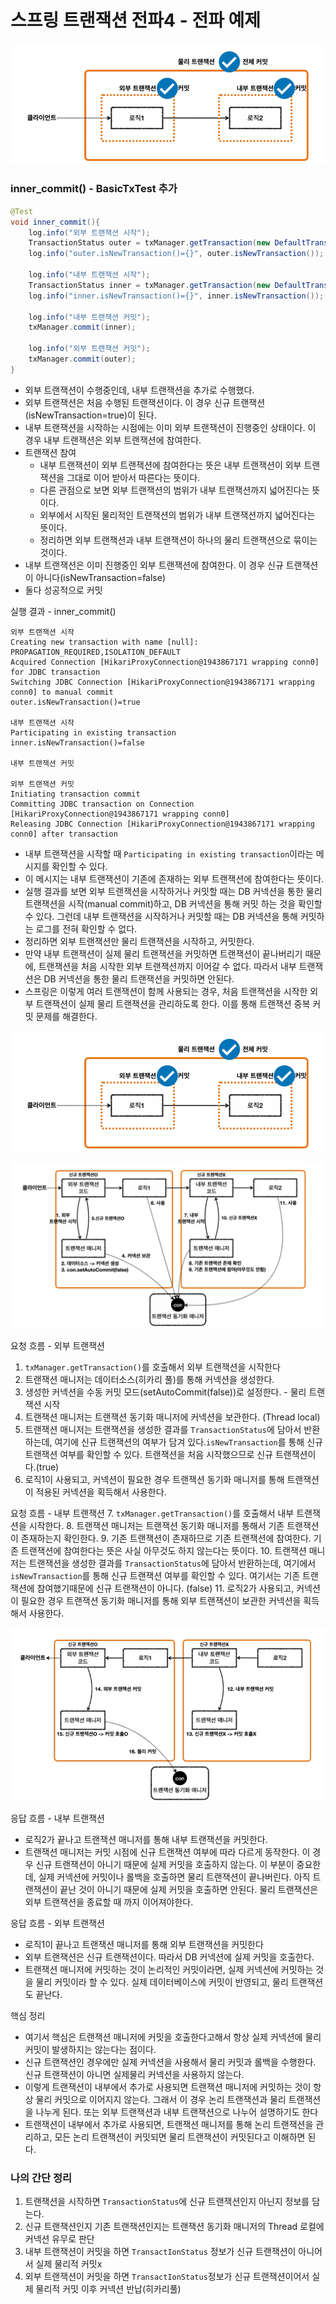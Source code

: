 # 스프링 트랜잭션 전파4 - 전파 예제

![8.png](Image%2F8.png)


### inner_commit() - BasicTxTest 추가

```java
@Test
void inner_commit(){
    log.info("외부 트랜잭션 시작");
    TransactionStatus outer = txManager.getTransaction(new DefaultTransactionDefinition());
    log.info("outer.isNewTransaction()={}", outer.isNewTransaction());

    log.info("내부 트랜잭션 시작");
    TransactionStatus inner = txManager.getTransaction(new DefaultTransactionDefinition());
    log.info("inner.isNewTransaction()={}", inner.isNewTransaction());

    log.info("내부 트랜잭션 커밋");
    txManager.commit(inner);

    log.info("외부 트랜잭션 커밋");
    txManager.commit(outer);
}
```
- 외부 트랜잭션이 수행중인데, 내부 트랜잭션을 추가로 수행했다.
- 외부 트랜잭션은 처음 수행된 트랜잭션이다. 이 경우 신규 트랜잭션(isNewTransaction=true)이 된다.
- 내부 트랜잭션을 시작하는 시점에는 이미 외부 트랜잭션이 진행중인 상태이다. 이 경우 내부 트랜잭션은 
  외부 트랜잭션에 참여한다.
- 트랜잭션 참여
  - 내부 트랜잭션이 외부 트랜잭션에 참여한다는 뜻은 내부 트랜잭션이 외부 트랜잭션을 그대로 이어 받아서
    따른다는 뜻이다.
  - 다른 관점으로 보면 외부 트랜잭션의 범위가 내부 트랜잭션까지 넓어진다는 뜻이다.
  - 외부에서 시작된 물리적인 트랜잭션의 범위가 내부 트랜잭션까지 넓어진다는 뜻이다.
  - 정리하면 외부 트랜잭션과 내부 트랜잭션이 하나의 물리 트랜잭션으로 묶이는 것이다.
- 내부 트랜잭션은 이미 진행중인 외부 트랜잭션에 참여한다. 이 경우 신규 트랜잭션이 아니다(isNewTransaction=false)
- 둘다 성공적으로 커밋

실행 결과 - inner_commit()
```text
외부 트랜잭션 시작
Creating new transaction with name [null]: PROPAGATION_REQUIRED,ISOLATION_DEFAULT
Acquired Connection [HikariProxyConnection@1943867171 wrapping conn0] for JDBC transaction
Switching JDBC Connection [HikariProxyConnection@1943867171 wrapping conn0] to manual commit
outer.isNewTransaction()=true

내부 트랜잭션 시작
Participating in existing transaction
inner.isNewTransaction()=false

내부 트랜잭션 커밋

외부 트랜잭션 커밋
Initiating transaction commit
Committing JDBC transaction on Connection [HikariProxyConnection@1943867171 wrapping conn0]
Releasing JDBC Connection [HikariProxyConnection@1943867171 wrapping conn0] after transaction
```
- 내부 트랜잭션을 시작할 때 ``Participating in existing transaction``이라는 메시지를 확인할 수 있다. 
- 이 메시지는 내부 트랜잭션이 기존에 존재하는 외부 트랜잭션에 참여한다는 뜻이다.
- 실행 결과를 보면 외부 트랜잭션을 시작하거나 커밋할 때는 DB 커넥션을 통한 물리 트랜잭션을 시작(manual commit)하고, 
  DB 커넥션을 통해 커밋 하는 것을 확인할 수 있다. 그런데 내부 트랜잭션을 시작하거나 커밋할 때는 DB 커넥션을 통해 
  커밋하는 로그를 전혀 확인할 수 없다.
- 정리하면 외부 트랜잭션만 물리 트랜잭션을 시작하고, 커밋한다.
- 만약 내부 트랜잭션이 실제 물리 트랜잭션을 커밋하면 트랜잭션이 끝나버리기 때문에, 트랜잭션을 처음 시작한 외부 트랜잭션까지 이어갈 수 없다.
  따라서 내부 트랜잭션은 DB 커넥션을 통한 물리 트랜잭션을 커밋하면 안된다.
- 스프링은 이렇게 여러 트랜잭션이 함께 사용되는 경우, 처음 트랜잭션을 시작한 외부 트랜잭션이 실제 물리 트랜잭션을 관리하도록 한다. 
  이를 통해 트랜잭션 중복 커밋 문제를 해결한다.

![8.png](Image%2F8.png)

![11.png](Image%2F11.png)

요청 흐름 - 외부 트랜잭션
1. ``txManager.getTransaction()``를 호출해서 외부 트랜잭션을 시작한다
2. 트랜잭션 매니저는 데이터소스(히카리 풀)를 통해 커넥션을 생성한다.
3. 생성한 커넥션을 수동 커밋 모드(setAutoCommit(false))로 설정한다. - 물리 트랜잭션 시작
4. 트랜잭션 매니저는 트랜잭션 동기화 매니저에 커넥션을 보관한다. (Thread local)
5. 트랜잭션 매니저는 트랜잭션을 생성한 결과를 ``TransactionStatus``에 담아서 반환하는데, 여기에 신규
   트랜잭션의 여부가 담겨 있다.``isNewTransaction``를 통해 신규 트랜잭션 여부를 확인할 수 있다. 
   트랜잭션을 처음 시작했으므로 신규 트랜잭션이다.(true)
6. 로직1이 사용되고, 커넥션이 필요한 경우 트랜잭션 동기화 매니저를 통해 트랜잭션이 적용된 커넥션을 획득해서 사용한다.


요청 흐름 - 내부 트랜잭션
7. ``txManager.getTransaction()``를 호출해서 내부 트랜잭션을 시작한다.
8. 트랜잭션 매니저는 트랜잭션 동기화 매니저를 통해서 기존 트랜잭션이 존재하는지 확인한다.
9. 기존 트랜잭션이 존재하므로 기존 트랜잭션에 참여한다. 기존 트랜잭션에 참여한다는 뜻은 사실 아무것도
  하지 않는다는 뜻이다. 
10. 트랜잭션 매니저는 트랜잭션을 생성한 결과를 ``TransactionStatus``에 담아서 반환하는데, 여기에서
    ``isNewTransaction``를 통해 신규 트랜잭션 여부를 확인할 수 있다. 
    여기서는 기존 트랜잭션에 참여했기때문에 신규 트랜잭션이 아니다. (false)
11. 로직2가 사용되고, 커넥션이 필요한 경우 트랜잭션 동기화 매니저를 통해 외부 트랜잭션이 보관한 커넥션을
    획득해서 사용한다.

![12.png](Image%2F12.png)

응답 흐름 - 내부 트랜잭션
- 로직2가 끝나고 트랜잭션 매니저를 통해 내부 트랜잭션을 커밋한다.
- 트랜잭션 매니저는 커밋 시점에 신규 트랜잭션 여부에 따라 다르게 동작한다. 이 경우 신규 트랜잭션이 아니기 때문에
  실제 커밋을 호출하지 않는다. 이 부분이 중요한데, 실제 커넥션에 커밋이나 롤백을 호출하면 물리 트랜잭션이 끝나버린다. 
  아직 트랜잭션이 끝난 것이 아니기 때문에 실제 커밋을 호출하면 안된다. 물리 트랜잭션은 외부 트랜잭션을 종료할 때 까지 이어져야한다.

응답 흐름 - 외부 트랜잭션
- 로직1이 끝나고 트랜잭션 매니저를 통해 외부 트랜잭션을 커밋한다
- 외부 트랜잭션은 신규 트랜잭션이다. 따라서 DB 커넥션에 실제 커밋을 호출한다.
- 트랜잭션 매니저에 커밋하는 것이 논리적인 커밋이라면, 실제 커넥션에 커밋하는 것을 물리 커밋이라 할 수 있다. 
  실제 데이터베이스에 커밋이 반영되고, 물리 트랜잭션도 끝난다.

핵심 정리
- 여기서 핵심은 트랜잭션 매니저에 커밋을 호출한다고해서 항상 실제 커넥션에 물리 커밋이 발생하지는 않는다는
  점이다.
- 신규 트랜잭션인 경우에만 실제 커넥션을 사용해서 물리 커밋과 롤백을 수행한다. 신규 트랜잭션이 아니면 실제물리 커넥션을 사용하지 않는다.
- 이렇게 트랜잭션이 내부에서 추가로 사용되면 트랜잭션 매니저에 커밋하는 것이 항상 물리 커밋으로 이어지지 않는다. 
  그래서 이 경우 논리 트랜잭션과 물리 트랜잭션을 나누게 된다. 또는 외부 트랜잭션과 내부 트랜잭션으로 나누어 설명하기도 한다
- 트랜잭션이 내부에서 추가로 사용되면, 트랜잭션 매니저를 통해 논리 트랜잭션을 관리하고, 모든 논리 트랜잭션이
  커밋되면 물리 트랜잭션이 커밋된다고 이해하면 된다.


### 나의 간단 정리

1. 트랜잭션을 시작하면 ``TransactionStatus``에 신규 트랜잭션인지 아닌지 정보를 담는다.
2. 신규 트랜잭션인지 기존 트랜잭션인지는 트랜잭션 동기화 매니저의 Thread 로컬에 커넥션 유무로 판단
3. 내부 트랜잭션이 커밋을 하면 ``TransactIonStatus`` 정보가 신규 트랜잭션이 아니어서 실제 물리적 커밋x
4. 외부 트랜잭션이 커밋을 하면 ``TransactIonStatus``정보가 신규 트랜잭션이어서 실제 물리적 커밋 이후 커넥션 반납(히카리풀)